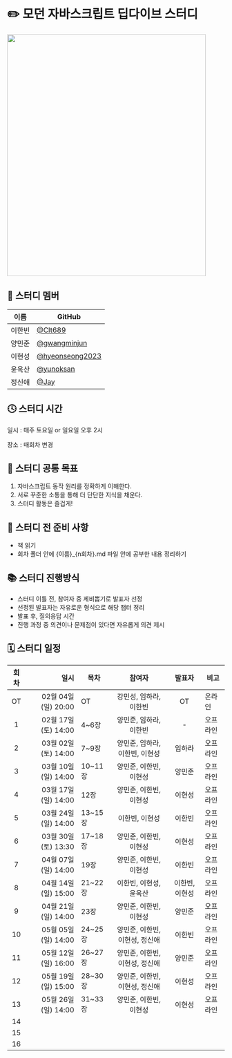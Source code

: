 # ✏️ 모던 자바스크립트 딥다이브 스터디

<img src="https://github.com/Clt689/ModernJS_Deepdive/assets/115773895/747dd81d-06eb-41af-bf03-a1fb55ab4f30" width="460" height="560">


## 👶 스터디 멤버

| 이름   | GitHub                                         |
| ------ | ---------------------------------------------- |
| 이한빈 | [@Clt689](https://github.com/Clt689) |
| 양민준 | [@gwangminjun](https://github.com/gwangminjun) |
| 이현성 | [@hyeonseong2023](https://github.com/hyeonseong2023) |
| 윤옥산 | [@yunoksan](https://github.com/yunoksan) |
| 정신애 | [@Jay](https://github.com/fe-Jay) |

## 🕓 스터디 시간

일시 : 매주 토요일 or 일요일 오후 2시

장소 : 매회차 변경

## 🚩 스터디 공통 목표

1. 자바스크립트 동작 원리를 정확하게 이해한다.
2. 서로 꾸준한 소통을 통해 더 단단한 지식을 채운다.
3. 스터디 활동은 즐겁게!

## 🛒 스터디 전 준비 사항

- 책 읽기
- 회차 폴더 안에 {이름}_{n회차}.md 파일 안에 공부한 내용 정리하기

## 📚 스터디 진행방식

- 스터디 이틀 전, 참여자 중 제비뽑기로 발표자 선정
- 선정된 발표자는 자유로운 형식으로 해당 챕터 정리
- 발표 후, 질의응답 시간
- 진행 과정 중 의견이나 문제점이 있다면 자유롭게 의견 제시


## 🗓 스터디 일정

| 회차 | 일시                | 목차                | 참여자               | 발표자           | 비고                       |
| :--: |------------------:|-------------------|:-----------------:|:-------------:|--------------------------|
| OT    | 02월 04일 (일) 20:00  | OT | 강민성, 임하라, 이한빈 | OT | 온라인 |
| 1    | 02월 17일 (토) 14:00  | 4~6장 | 양민준, 임하라, 이한빈 | - | 오프라인 |
| 2    | 03월 02일 (토) 14:00  | 7~9장 | 양민준, 임하라, 이한빈, 이현성 | 임하라 | 오프라인 |
| 3    | 03월 10일 (일) 14:00  | 10~11장 | 양민준, 이한빈, 이현성 | 양민준 | 오프라인 |
| 4    | 03월 17일 (일) 14:00  | 12장 | 양민준, 이한빈, 이현성 | 이현성 | 오프라인 |
| 5    | 03월 24일 (일) 14:00  | 13~15장 | 이한빈, 이현성 | 이한빈 | 오프라인 |
| 6   | 03월 30일 (토) 13:30 | 17~18장 | 양민준, 이한빈, 이현성 | 이현성 | 오프라인 |
| 7   | 04월 07일 (일) 14:00 | 19장 | 양민준, 이한빈, 이현성 | 이한빈 | 오프라인 |
| 8   | 04월 14일 (일) 15:00 | 21~22장 | 이한빈, 이현성, 윤옥산 | 이한빈, 이현성 | 오프라인 |
| 9   | 04월 21일 (일) 14:00 | 23장 | 양민준, 이한빈, 이현성 | 양민준 | 오프라인 |
| 10   | 05월 05일 (일) 14:00 | 24~25장 | 양민준, 이한빈, 이현성, 정신애 | 이한빈 | 오프라인 |
| 11   | 05월 12일 (일) 16:00 | 26~27장 | 양민준, 이한빈, 이현성, 정신애 | 양민준 | 오프라인 |
| 12   | 05월 19일 (일) 15:00 | 28~30장 | 양민준, 이한빈, 이현성, 정신애 | 이현성 | 오프라인 |
| 13   | 05월 26일 (일) 14:00 | 31~33장 | 양민준, 이한빈, 이현성 | 이현성 | 오프라인 |
| 14   |  |  |  |  |  |
| 15   |  |  |  |  |  |
| 16   |  |  |  |  |  |


